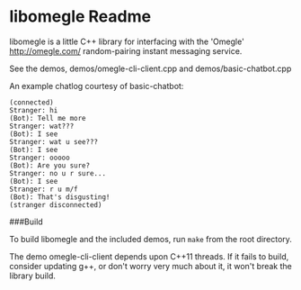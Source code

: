 libomegle Readme
================

libomegle is a little C++ library for interfacing with the 'Omegle' <http://omegle.com/> random-pairing instant messaging service.

See the demos, demos/omegle-cli-client.cpp and demos/basic-chatbot.cpp

An example chatlog courtesy of basic-chatbot:

    (connected)
    Stranger: hi
    (Bot): Tell me more
    Stranger: wat???
    (Bot): I see
    Stranger: wat u see???
    (Bot): I see
    Stranger: ooooo
    (Bot): Are you sure?
    Stranger: no u r sure...
    (Bot): I see
    Stranger: r u m/f
    (Bot): That's disgusting!
    (stranger disconnected)

###Build

To build libomegle and the included demos, run `make` from the root directory.

The demo omegle-cli-client depends upon C++11 threads. If it fails to build, consider updating g++, or don't worry very much about it, it won't break the library build.
